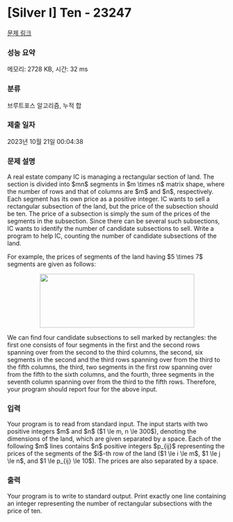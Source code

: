 # [Silver I] Ten - 23247 

[문제 링크](https://www.acmicpc.net/problem/23247) 

### 성능 요약

메모리: 2728 KB, 시간: 32 ms

### 분류

브루트포스 알고리즘, 누적 합

### 제출 일자

2023년 10월 21일 00:04:38

### 문제 설명

<p>A real estate company IC is managing a rectangular section of land. The section is divided into $mn$ segments in $m \times n$ matrix shape, where the number of rows and that of columns are $m$ and $n$, respectively. Each segment has its own price as a positive integer. IC wants to sell a rectangular subsection of the land, but the price of the subsection should be ten. The price of a subsection is simply the sum of the prices of the segments in the subsection. Since there can be several such subsections, IC wants to identify the number of candidate subsections to sell. Write a program to help IC, counting the number of candidate subsections of the land.</p>

<p>For example, the prices of segments of the land having $5 \times 7$ segments are given as follows:</p>

<p style="text-align: center;"><img alt="" src="" style="width: 355px; height: 124px;"></p>

<p>We can find four candidate subsections to sell marked by rectangles: the first one consists of four segments in the first and the second rows spanning over from the second to the third columns, the second, six segments in the second and the third rows spanning over from the third to the fifth columns, the third, two segments in the first row spanning over from the fifth to the sixth columns, and the fourth, three segments in the seventh column spanning over from the third to the fifth rows. Therefore, your program should report four for the above input.</p>

### 입력 

 <p>Your program is to read from standard input. The input starts with two positive integers $m$ and $n$ ($1 \le m, n \le 300$), denoting the dimensions of the land, which are given separated by a space. Each of the following $m$ lines contains $n$ positive integers $p_{ij}$ representing the prices of the segments of the $i$-th row of the land ($1 \le i \le m$, $1 \le j \le n$, and $1 \le p_{ij} \le 10$). The prices are also separated by a space.</p>

### 출력 

 <p>Your program is to write to standard output. Print exactly one line containing an integer representing the number of rectangular subsections with the price of ten.</p>

